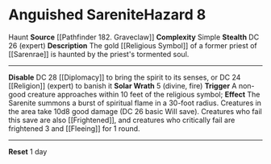 ﻿---
ac: null
all_resistance: null
complexity: Simple
element: null
fortitude: null
hardness: null
hazard_type: Haunt
hp: null
id: '207'
immunity: null
level: '8'
name: Anguished Sarenite
rarity: Common
reflex: null
resistance: null
school: null
source: '[[DATABASE/source/Pathfinder 182. Graveclaw|Pathfinder #182: Graveclaw]]'
trait:
- '[[DATABASE/trait/Haunt|Haunt]]'
type: Hazard
weakness: null
will: null

---
# Anguished Sarenite<span class="item-type">Hazard 8</span>

<span class="item-trait">Haunt</span>
**Source** [[Pathfinder 182. Graveclaw]]
**Complexity** Simple
**Stealth** DC 26 (expert)
**Description** The gold [[Religious Symbol]] of a former priest of [[Sarenrae]] is haunted by the priest's tormented soul.

---
**Disable** DC 28 [[Diplomacy]] to bring the spirit to its senses, or DC 24 [[Religion]] (expert) to banish it
**Solar Wrath** <span class="action-icon">5</span> (divine, fire) **Trigger** A non-good creature approaches within 10 feet of the religious symbol; **Effect** The Sarenite summons a burst of spiritual flame in a 30-foot radius. Creatures in the area take 10d8 good damage (DC 26 basic Will save). Creatures who fail this save are also [[Frightened]], and creatures who critically fail are frightened 3 and [[Fleeing]] for 1 round.

---
**Reset** 1 day